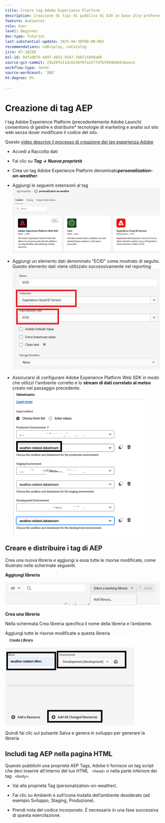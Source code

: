 ```yaml
---
title: Creare tag Adobe Experience Platform
description: Creazione di tipi di pubblico di AJO in base alle preferenze di investimento degli utenti (azioni, obbligazioni, CD)
feature: Audiences
role: User
level: Beginner
doc-type: Tutorial
last-substantial-update: 2025-04-30T00:00:00Z
recommendations: noDisplay, noCatalog
jira: KT-18258
exl-id: 04fad076-e897-4831-9147-768721858a80
source-git-commit: 29a20fe11dc6516f6fa15f7d7bf8948dd418aecd
workflow-type: tm+mt
source-wordcount: '262'
ht-degree: 0%

---
```


# Creazione di tag AEP

I tag Adobe Experience Platform (precedentemente Adobe Launch) consentono di gestire e distribuire* tecnologie di marketing e analisi sul sito web senza dover modificare il codice del sito.

Questo [video descrive il processo di creazione dei tag esperienza Adobe](https://experienceleague.adobe.com/it/playlists/experience-platform-get-started-with-tags)

- Accedi a Raccolta dati
- Fai clic su _&#x200B;**Tag -> Nuova proprietà**&#x200B;_

- Crea un tag Adobe Experience Platform denominato _&#x200B;**personalization-on-weather**&#x200B;_.

- Aggiungi le seguenti estensioni al tag
  ![tag-estensioni](assets/tags-extensions1.png)
- Aggiungi un elemento dati denominato &quot;ECID&quot; come mostrato di seguito. Questo elemento dati viene utilizzato successivamente nel reporting
  ![ecid-data-element](assets/ecid-data-element.png)

- Assicurarsi di configurare Adobe Experience Platform Web SDK in modo che utilizzi l&#39;ambiente corretto e lo **stream di dati correlato al meteo** creato nel passaggio precedente.
  ![configurazione-sdk-web](assets/tags-extensions.png)



## Creare e distribuire i tag di AEP


Crea una nuova libreria e aggiungi a essa tutte le risorse modificate, come illustrato nelle schermate seguenti.

**Aggiungi libreria**

![new-library](assets/tag-add-library.png)

**Crea una libreria**

Nella schermata Crea libreria specifica il nome della libreria e l’ambiente.

Aggiungi tutte le risorse modificate a questa libreria
![libreria di tag](assets/tag-build-library.png)

Quindi fai clic sul pulsante Salva e genera in sviluppo per generare la libreria

## Includi tag AEP nella pagina HTML

Quando pubblichi una proprietà AEP Tags, Adobe ti fornisce un tag script che devi inserire all&#39;interno del tuo HTML ``` <head>``` o nella parte inferiore dei tag ``` <body>```.

- Vai alla proprietà Tag (personalization-on-weather).

- Fai clic su Ambienti e sull’icona Installa dell’ambiente desiderato (ad esempio Sviluppo, Staging, Produzione).

- Prendi nota del codice incorporato. È necessario in una fase successiva di questa esercitazione.
